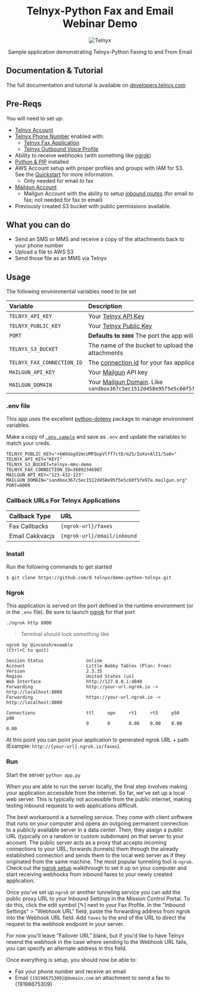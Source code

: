 <div align="center">

# Telnyx-Python Fax and Email Webinar Demo

![Telnyx](../logo-dark.png)

Sample application demonstrating Telnyx-Python Faxing to and From Email

</div>

## Documentation & Tutorial

The full documentation and tutorial is available on [developers.telnyx.com](https://developers.telnyx.com/docs/v2/development/dev-env-setup?lang=dotnet&utm_source=referral&utm_medium=github_referral&utm_campaign=cross-site-link)

## Pre-Reqs

You will need to set up:

* [Telnyx Account](https://telnyx.com/sign-up?utm_source=referral&utm_medium=github_referral&utm_campaign=cross-site-link)
* [Telnyx Phone Number](https://portal.telnyx.com/#/app/numbers/my-numbers?utm_source=referral&utm_medium=github_referral&utm_campaign=cross-site-link) enabled with:
  * [Telnyx Fax Application](https://portal.telnyx.com/#/app/fax/applications)
  * [Telnyx Outbound Voice Profile](https://portal.telnyx.com/#/app/outbound-profiles?utm_source=referral&utm_medium=github_referral&utm_campaign=cross-site-link)
* Ability to receive webhooks (with something like [ngrok](https://developers.telnyx.com/docs/v2/development/ngrok?utm_source=referral&utm_medium=github_referral&utm_campaign=cross-site-link))
* [Python & PIP](https://developers.telnyx.com/docs/v2/development/dev-env-setup?lang=python&utm_source=referral&utm_medium=github_referral&utm_campaign=cross-site-link) installed
* AWS Account setup with proper profiles and groups with IAM for S3. See the [Quickstart](https://boto3.amazonaws.com/v1/documentation/api/latest/guide/quickstart.html) for more information.
  * Only needed for email *to* fax
* [Mailgun Account](mailgun.com)
  * Mailgun Account with the ability to setup [inbound routes](https://app.mailgun.com/app/receiving/routes) (for email *to* fax; not needed for fax *to* email)
* Previously created S3 bucket with public permissions available.

## What you can do

* Send an SMS or MMS and receive a copy of the attachments back to your phone number
* Upload a file to AWS S3
* Send those file as an MMS via Telnyx

## Usage

The following environmental variables need to be set

| Variable                   | Description                                                                                                                                              |
|:---------------------------|:---------------------------------------------------------------------------------------------------------------------------------------------------------|
| `TELNYX_API_KEY`           | Your [Telnyx API Key](https://portal.telnyx.com/#/app/api-keys?utm_source=referral&utm_medium=github_referral&utm_campaign=cross-site-link)              |
| `TELNYX_PUBLIC_KEY`        | Your [Telnyx Public Key](https://portal.telnyx.com/#/app/account/public-key?utm_source=referral&utm_medium=github_referral&utm_campaign=cross-site-link) |
| `PORT`                     | **Defaults to `8000`** The port the app will be served                                                                                                   |
| `TELNYX_S3_BUCKET`         | The name of the bucket to upload the media attachments                                                                                                   |
| `TELNYX_FAX_CONNECTION_ID` | The [connection id](https://portal.telnyx.com/#/app/fax/applications) for your fax application                                                           |
| `MAILGUN_API_KEY`          | Your [Mailgun](https://www.mailgun.com/) API key                                                                                                         |
| `MAILGUN_DOMAIN`           | Your [Mailgun Domain](https://app.mailgun.com/app/sending/domains). Like `sandbox367c5ec1512d458e95f5e5c60f5fe97a.mailgun.org`                           |

### .env file

This app uses the excellent [python-dotenv](https://github.com/theskumar/python-dotenv) package to manage environment variables.

Make a copy of [`.env.sample`](./.env.sample) and save as `.env` and update the variables to match your creds.

```
TELNYX_PUBLIC_KEY="+kWXUag92mcUMFQopVlff7ctD/m2S/IoXv+AlI1/5a0="
TELNYX_API_KEY="KEYI"
TELNYX_S3_BUCKET=telnyx-mms-demo
TELNYX_FAX_CONNECTION_ID=36092346987
MAILGUN_API_KEY="123-432-123"
MAILGUN_DOMAIN="sandbox367c5ec1512d458e95f5e5c60f5fe97a.mailgun.org"
PORT=8000
```

### Callback URLs For Telnyx Applications

| Callback Type   | URL                         |
|:----------------|:----------------------------|
| Fax Callbacks   | `{ngrok-url}/faxes`         |
| Email Cakkvacjs | `{ngrok-url}/email/inbound` |

### Install

Run the following commands to get started

```
$ git clone https://github.com/d-telnyx/demo-python-telnyx.git
```

### Ngrok

This application is served on the port defined in the runtime environment (or in the `.env` file). Be sure to launch [ngrok](https://developers.telnyx.com/docs/v2/development/ngrok?utm_source=referral&utm_medium=github_referral&utm_campaign=cross-site-link) for that port

```
./ngrok http 8000
```

> Terminal should look _something_ like

```
ngrok by @inconshreveable                                                                                                                               (Ctrl+C to quit)

Session Status                online
Account                       Little Bobby Tables (Plan: Free)
Version                       2.3.35
Region                        United States (us)
Web Interface                 http://127.0.0.1:4040
Forwarding                    http://your-url.ngrok.io -> http://localhost:8000
Forwarding                    https://your-url.ngrok.io -> http://localhost:8000

Connections                   ttl     opn     rt1     rt5     p50     p90
                              0       0       0.00    0.00    0.00    0.00
```

At this point you can point your application to generated ngrok URL + path  (Example: `http://{your-url}.ngrok.io/faxes`).

### Run

Start the server `python app.py`

When you are able to run the server locally, the final step involves making your application accessible from the internet. So far, we've set up a local web server. This is typically not accessible from the public internet, making testing inbound requests to web applications difficult.

The best workaround is a tunneling service. They come with client software that runs on your computer and opens an outgoing permanent connection to a publicly available server in a data center. Then, they assign a public URL (typically on a random or custom subdomain) on that server to your account. The public server acts as a proxy that accepts incoming connections to your URL, forwards (tunnels) them through the already established connection and sends them to the local web server as if they originated from the same machine. The most popular tunneling tool is `ngrok`. Check out the [ngrok setup](/docs/v2/development/ngrok) walkthrough to set it up on your computer and start receiving webhooks from inbound faxes to your newly created application.

Once you've set up `ngrok` or another tunneling service you can add the public proxy URL to your Inbound Settings  in the Mission Control Portal. To do this, click  the edit symbol [✎] next to your Fax Profile. In the "Inbound Settings" > "Webhook URL" field, paste the forwarding address from ngrok into the Webhook URL field. Add `faxes` to the end of the URL to direct the request to the webhook endpoint in your  server.

For now you'll leave “Failover URL” blank, but if you'd like to have Telnyx resend the webhook in the case where sending to the Webhook URL fails, you can specify an alternate address in this field.

Once everything is setup, you should now be able to:
* Fax your phone number and receive an email
* Email `{19198675309}@domain.com` an attachment to send a fax to {19198675309}
